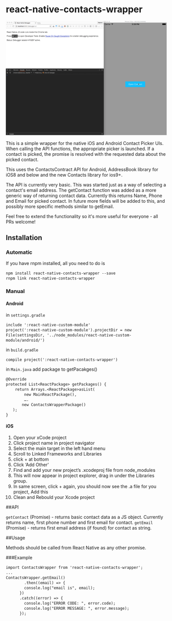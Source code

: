 # react-native-contacts-wrapper

![alt tag](https://github.com/LynxITDigital/Screenshots/blob/master/RN%20Contacts%20Wrapper%20example.gif)

This is a simple wrapper for the native iOS and Android Contact Picker UIs.  When calling the API functions, the appropriate picker is launched.  If a contact is picked, the promise is resolved with the requested data about the picked contact.

This uses the ContactsContract API for Android, AddressBook library for iOS8 and below and the new Contacts library for ios9+.

The API is currently very basic.  This was started just as a way of selecting a contact's email address.  The getContact function was added as a more generic way of returning contact data.  Currently this returns Name, Phone and Email for picked contact.  In future more fields will be added to this, and possibly more specific methods similar to getEmail.  

Feel free to extend the functionality so it's more useful for everyone - all PRs welcome!

## Installation

### Automatic

If you have rnpm installed, all you need to do is

```
npm install react-native-contacts-wrapper --save
rnpm link react-native-contacts-wrapper
```

### Manual

#### Android
in `settings.gradle`

```
include ':react-native-custom-module'
project(':react-native-custom-module').projectDir = new File(settingsDir, '../node_modules/react-native-custom-module/android/')
```

in `build.gradle`

```
compile project(':react-native-contacts-wrapper')
```

in `Main.java`
add package to getPacakges()
```
@Override
protected List<ReactPackage> getPackages() {
    return Arrays.<ReactPackage>asList(
        new MainReactPackage(),
        ….
       new ContactsWrapperPackage()
   );
}
```


#### iOS

1. Open your xCode project
2. Click project name in project navigator
3. Select the main target in the left hand menu
4. Scroll to Linked Frameworks and Libraries
5. click + at bottom
6. Click ‘Add Other'
7. Find and add your new project’s .xcodeproj file from node_modules
8. This will now appear in project explorer, drag in under the Libraries group.
9. In same screen, click + again, you should now see the .a file for you project, Add this
10. Clean and Rebould your Xcode project


##API

`getContact` (Promise) - returns basic contact data as a JS object.  Currently returns name, first phone number and first email for contact.
`getEmail` (Promise) - returns first email address (if found) for contact as string.


##Usage

Methods should be called from React Native as any other promise.

###Example
```
import ContactsWrapper from 'react-native-contacts-wrapper';
...
ContactsWrapper.getEmail()
        .then((email) => {
        console.log("email is", email);
      })
      .catch((error) => {
        console.log("ERROR CODE: ", error.code);
        console.log("ERROR MESSAGE: ", error.message);
      });
```

